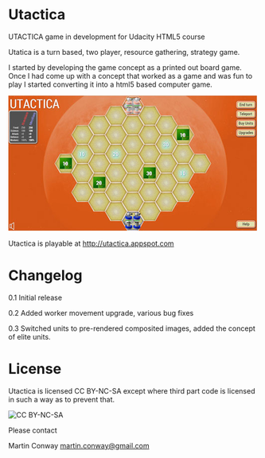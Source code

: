 Utactica
========

UTACTICA game in development for Udacity HTML5 course

Utatica is a turn based, two player, resource gathering, strategy game.

I started by developing the game concept as a printed out board game. Once I had come up with a concept that worked as a game and was fun to play I started converting it into a html5 based computer game.

![screenshot](https://github.com/martyman-au/utactica/raw/master/img/Utactica-screenshot.jpg)

Utactica is playable at http://utactica.appspot.com

Changelog
=========

0.1 Initial release

0.2 Added worker movement upgrade, various bug fixes

0.3 Switched units to pre-rendered composited images, added the concept of elite units.

License
=======

Utactica is licensed CC BY-NC-SA except where third part code is licensed in such a way as to prevent that.

![CC BY-NC-SA](http://i.creativecommons.org/l/by-nc-sa/3.0/80x15.png)

Please contact 

Martin Conway martin.conway@gmail.com
